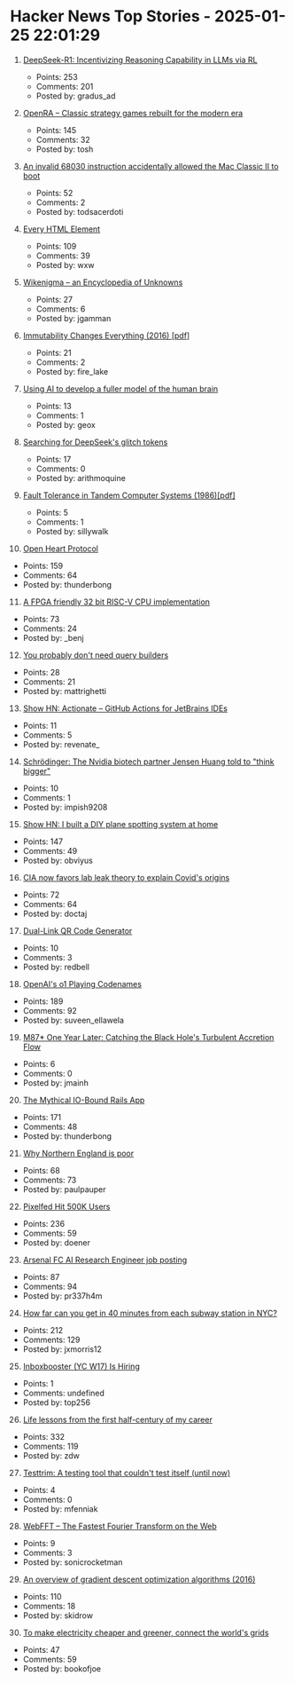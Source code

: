 # Hacker News Top Stories - 2025-01-25 22:01:29

1. [DeepSeek-R1: Incentivizing Reasoning Capability in LLMs via RL](https://arxiv.org/abs/2501.12948)
   - Points: 253
   - Comments: 201
   - Posted by: gradus_ad

2. [OpenRA – Classic strategy games rebuilt for the modern era](https://www.openra.net/)
   - Points: 145
   - Comments: 32
   - Posted by: tosh

3. [An invalid 68030 instruction accidentally allowed the Mac Classic II to boot](https://www.downtowndougbrown.com/2025/01/the-invalid-68030-instruction-that-accidentally-allowed-the-mac-classic-ii-to-successfully-boot-up/)
   - Points: 52
   - Comments: 2
   - Posted by: todsacerdoti

4. [Every HTML Element](https://iamwillwang.com/dollar/every-html-element/)
   - Points: 109
   - Comments: 39
   - Posted by: wxw

5. [Wikenigma – an Encyclopedia of Unknowns](https://wikenigma.org.uk/start)
   - Points: 27
   - Comments: 6
   - Posted by: jgamman

6. [Immutability Changes Everything (2016) [pdf]](https://www.cidrdb.org/cidr2015/Papers/CIDR15_Paper16.pdf)
   - Points: 21
   - Comments: 2
   - Posted by: fire_lake

7. [Using AI to develop a fuller model of the human brain](https://magazine.ucsf.edu/building-a-silicon-brain)
   - Points: 13
   - Comments: 1
   - Posted by: geox

8. [Searching for DeepSeek's glitch tokens](https://outsidetext.substack.com/p/anomalous-tokens-in-deepseek-v3-and)
   - Points: 17
   - Comments: 0
   - Posted by: arithmoquine

9. [Fault Tolerance in Tandem Computer Systems (1986)[pdf]](https://jimgray.azurewebsites.net/papers/TandemTR86.2_FaultToleranceInTandemComputerSystems.pdf)
   - Points: 5
   - Comments: 1
   - Posted by: sillywalk

10. [Open Heart Protocol](https://openheart.fyi/)
   - Points: 159
   - Comments: 64
   - Posted by: thunderbong

11. [A FPGA friendly 32 bit RISC-V CPU implementation](https://github.com/SpinalHDL/VexRiscv)
   - Points: 73
   - Comments: 24
   - Posted by: _benj

12. [You probably don't need query builders](https://mattrighetti.com/2025/01/20/you-dont-need-sql-builders)
   - Points: 28
   - Comments: 21
   - Posted by: mattrighetti

13. [Show HN: Actionate – GitHub Actions for JetBrains IDEs](https://github.com/revenate/actionate)
   - Points: 11
   - Comments: 5
   - Posted by: revenate_

14. [Schrödinger: The Nvidia biotech partner Jensen Huang told to "think bigger"](https://hntrbrk.com/schrodinger/)
   - Points: 10
   - Comments: 1
   - Posted by: impish9208

15. [Show HN: I built a DIY plane spotting system at home](https://pilane.obviy.us/)
   - Points: 147
   - Comments: 49
   - Posted by: obviyus

16. [CIA now favors lab leak theory to explain Covid's origins](https://www.nytimes.com/2025/01/25/us/politics/cia-covid-lab-leak.html)
   - Points: 72
   - Comments: 64
   - Posted by: doctaj

17. [Dual-Link QR Code Generator](https://dualqrcode.com/)
   - Points: 10
   - Comments: 3
   - Posted by: redbell

18. [OpenAI's o1 Playing Codenames](https://suveenellawela.com/thoughts/codenames-ai)
   - Points: 189
   - Comments: 92
   - Posted by: suveen_ellawela

19. [M87* One Year Later: Catching the Black Hole's Turbulent Accretion Flow](https://eventhorizontelescope.org/m87-one-year-later-catching-black-holes-turbulent-accretion-flow)
   - Points: 6
   - Comments: 0
   - Posted by: jmainh

20. [The Mythical IO-Bound Rails App](https://byroot.github.io/ruby/performance/2025/01/23/the-mythical-io-bound-rails-app.html)
   - Points: 171
   - Comments: 48
   - Posted by: thunderbong

21. [Why Northern England is poor](https://tomforth.co.uk/whynorthenglandispoor/)
   - Points: 68
   - Comments: 73
   - Posted by: paulpauper

22. [Pixelfed Hit 500K Users](https://fedidb.org/software/pixelfed)
   - Points: 236
   - Comments: 59
   - Posted by: doener

23. [Arsenal FC AI Research Engineer job posting](https://careers.arsenal.com/jobs/5434108-research-engineer)
   - Points: 87
   - Comments: 94
   - Posted by: pr337h4m

24. [How far can you get in 40 minutes from each subway station in NYC?](https://subwaysheds.com/#11.27/40.7427/-73.9869)
   - Points: 212
   - Comments: 129
   - Posted by: jxmorris12

25. [Inboxbooster (YC W17) Is Hiring](https://www.ycombinator.com/companies/inboxbooster/jobs/ci7Hwk0-jvm-bytecode-engineer-full-remote)
   - Points: 1
   - Comments: undefined
   - Posted by: top256

26. [Life lessons from the first half-century of my career](https://cacm.acm.org/opinion/life-lessons-from-the-first-half-century-of-my-career/)
   - Points: 332
   - Comments: 119
   - Posted by: zdw

27. [Testtrim: A testing tool that couldn't test itself (until now)](https://mathieu.fenniak.net/testtrim-2025-01-nested-syscall-tracing/)
   - Points: 4
   - Comments: 0
   - Posted by: mfenniak

28. [WebFFT – The Fastest Fourier Transform on the Web](https://github.com/IQEngine/WebFFT)
   - Points: 9
   - Comments: 3
   - Posted by: sonicrocketman

29. [An overview of gradient descent optimization algorithms (2016)](https://www.ruder.io/optimizing-gradient-descent/)
   - Points: 110
   - Comments: 18
   - Posted by: skidrow

30. [To make electricity cheaper and greener, connect the world's grids](https://www.economist.com/leaders/2025/01/23/to-make-electricity-cheaper-and-greener-connect-the-worlds-grids)
   - Points: 47
   - Comments: 59
   - Posted by: bookofjoe

